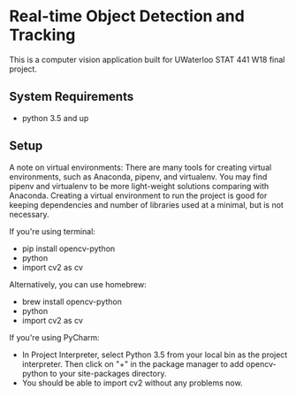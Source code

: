 # Real-time Object Detection and Tracking

This is a computer vision application built for UWaterloo STAT 441 W18 final project.

## System Requirements
* python 3.5 and up

## Setup
A note on virtual environments: There are many tools for creating virtual environments, such as Anaconda, pipenv, and virtualenv.
You may find pipenv and virtualenv to be more light-weight solutions comparing with Anaconda. 
Creating a virtual environment to run the project is good for keeping dependencies and number of libraries used at a minimal, 
but is not necessary.

If you're using terminal:
* pip install opencv-python
* python
* import cv2 as cv

Alternatively, you can use homebrew:
* brew install opencv-python
* python
* import cv2 as cv

If you're using PyCharm:
* In Project Interpreter, select Python 3.5 from your local bin as the project interpreter. 
Then click on "+" in the package manager to add opencv-python to your site-packages directory.
* You should be able to import cv2 without any problems now.
